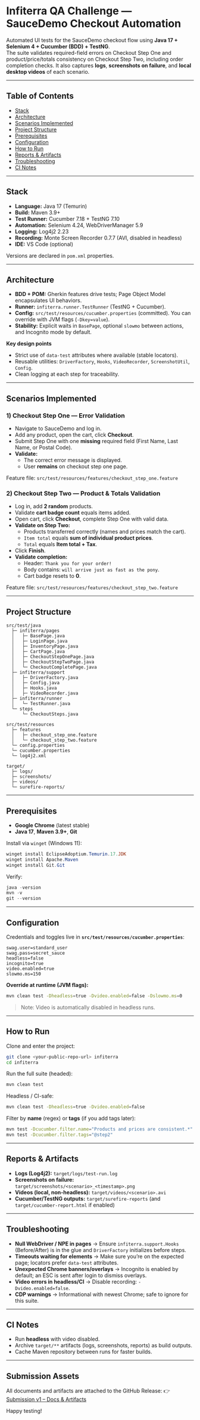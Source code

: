 # Infiterra QA Challenge — SauceDemo Checkout Automation

Automated UI tests for the SauceDemo checkout flow using **Java 17 + Selenium 4 + Cucumber (BDD) + TestNG**.  
The suite validates required-field errors on Checkout Step One and product/price/totals consistency on Checkout Step Two, including order completion checks. It also captures **logs**, **screenshots on failure**, and **local desktop videos** of each scenario.

---

## Table of Contents
- [Stack](#stack)
- [Architecture](#architecture)
- [Scenarios Implemented](#scenarios-implemented)
- [Project Structure](#project-structure)
- [Prerequisites](#prerequisites)
- [Configuration](#configuration)
- [How to Run](#how-to-run)
- [Reports & Artifacts](#reports--artifacts)
- [Troubleshooting](#troubleshooting)
- [CI Notes](#ci-notes)

---

## Stack

- **Language:** Java 17 (Temurin)
- **Build:** Maven 3.9+
- **Test Runner:** Cucumber 7.18 + TestNG 7.10
- **Automation:** Selenium 4.24, WebDriverManager 5.9
- **Logging:** Log4j2 2.23
- **Recording:** Monte Screen Recorder 0.7.7 (AVI, disabled in headless)
- **IDE:** VS Code (optional)

Versions are declared in `pom.xml` properties.

---

## Architecture

- **BDD + POM:** Gherkin features drive tests; Page Object Model encapsulates UI behaviors.
- **Runner:** `infiterra.runner.TestRunner` (TestNG + Cucumber).
- **Config:** `src/test/resources/cucumber.properties` (committed). You can override with JVM flags (`-Dkey=value`).
- **Stability:** Explicit waits in `BasePage`, optional `slowmo` between actions, and Incognito mode by default.

**Key design points**
- Strict use of `data-test` attributes where available (stable locators).
- Reusable utilities: `DriverFactory`, `Hooks`, `VideoRecorder`, `ScreenshotUtil`, `Config`.
- Clean logging at each step for traceability.

---

## Scenarios Implemented

### 1) Checkout Step One — Error Validation
- Navigate to SauceDemo and log in.
- Add any product, open the cart, click **Checkout**.
- Submit Step One with one **missing** required field (First Name, Last Name, or Postal Code).
- **Validate:**
  - The correct error message is displayed.
  - User **remains** on checkout step one page.

Feature file: `src/test/resources/features/checkout_step_one.feature`

### 2) Checkout Step Two — Product & Totals Validation
- Log in, add **2 random** products.
- Validate **cart badge count** equals items added.
- Open cart, click **Checkout**, complete Step One with valid data.
- **Validate on Step Two:**
  - Products transferred correctly (names and prices match the cart).
  - `Item total` equals **sum of individual product prices**.
  - `Total` equals **Item total + Tax**.
- Click **Finish**.
- **Validate completion:**
  - Header: `Thank you for your order!`
  - Body contains: `will arrive just as fast as the pony`.
  - Cart badge resets to **0**.

Feature file: `src/test/resources/features/checkout_step_two.feature`

---

## Project Structure

```
src/test/java
  ├─ infiterra/pages
  │   ├─ BasePage.java
  │   ├─ LoginPage.java
  │   ├─ InventoryPage.java
  │   ├─ CartPage.java
  │   ├─ CheckoutStepOnePage.java
  │   ├─ CheckoutStepTwoPage.java
  │   └─ CheckoutCompletePage.java
  ├─ infiterra/support
  │   ├─ DriverFactory.java
  │   ├─ Config.java
  │   ├─ Hooks.java
  │   ├─ VideoRecorder.java
  ├─ infiterra/runner
  │   └─ TestRunner.java
  └─ steps
      └─ CheckoutSteps.java

src/test/resources
  ├─ features
  │   ├─ checkout_step_one.feature
  │   └─ checkout_step_two.feature
  └─ config.properties
  └─ cucumber.properties
  └─ log4j2.xml

target/
  ├─ logs/
  ├─ screenshots/
  ├─ videos/
  └─ surefire-reports/
```

---

## Prerequisites

- **Google Chrome** (latest stable)
- **Java 17**, **Maven 3.9+**, **Git**

Install via `winget` (Windows 11):

```powershell
winget install EclipseAdoptium.Temurin.17.JDK
winget install Apache.Maven
winget install Git.Git
```

Verify:

```powershell
java -version
mvn -v
git --version
```

---

## Configuration

Credentials and toggles live in **`src/test/resources/cucumber.properties`**:

```properties
swag.user=standard_user
swag.pass=secret_sauce
headless=false
incognito=true
video.enabled=true
slowmo.ms=150
```

**Override at runtime (JVM flags):**

```bash
mvn clean test -Dheadless=true -Dvideo.enabled=false -Dslowmo.ms=0
```

> Note: Video is automatically disabled in headless runs.

---

## How to Run

Clone and enter the project:

```bash
git clone <your-public-repo-url> infiterra
cd infiterra
```

Run the full suite (headed):

```bash
mvn clean test
```

Headless / CI-safe:

```bash
mvn clean test -Dheadless=true -Dvideo.enabled=false
```

Filter by **name** (regex) or **tags** (if you add tags later):

```bash
mvn test -Dcucumber.filter.name="Products and prices are consistent.*"
mvn test -Dcucumber.filter.tags="@step2"
```

---

## Reports & Artifacts

- **Logs (Log4j2):** `target/logs/test-run.log`
- **Screenshots on failure:** `target/screenshots/<scenario>_<timestamp>.png`
- **Videos (local, non-headless):** `target/videos/<scenario>.avi`
- **Cucumber/TestNG outputs:** `target/surefire-reports` (and `target/cucumber-report.html` if enabled)

---

## Troubleshooting

- **Null WebDriver / NPE in pages** → Ensure `infiterra.support.Hooks` (Before/After) is in the glue and `DriverFactory` initializes before steps.
- **Timeouts waiting for elements** → Make sure you’re on the expected page; locators prefer `data-test` attributes.
- **Unexpected Chrome banners/overlays** → Incognito is enabled by default; an ESC is sent after login to dismiss overlays.
- **Video errors in headless/CI** → Disable recording: `-Dvideo.enabled=false`.
- **CDP warnings** → Informational with newest Chrome; safe to ignore for this suite.

---

## CI Notes

- Run **headless** with video disabled.
- Archive `target/**` artifacts (logs, screenshots, reports) as build outputs.
- Cache Maven repository between runs for faster builds.

---
## Submission Assets
All documents and artifacts are attached to the GitHub Release:
👉 [Submission v1 – Docs & Artifacts](https://github.com/vasilsg1989/saucedemo-checkout-bdd-selenium-java/releases/tag/files)

Happy testing! 

